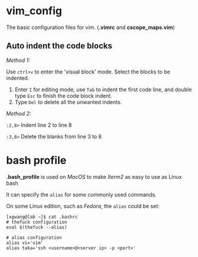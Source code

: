 # vim_config
The basic configuration files for vim. (**.vimrc** and **cscope_maps.vim**)

## Auto indent the code blocks
*Method 1:*

Use `ctrl+v` to enter the 'visual block' mode. Select the blocks to be indented. 
1) Enter `I` for editing mode, use `Tab` to indent the first code line, and double type `Esc` to finish the code block indent. 
2) Type `Del` to delete all the unwanted indents.

*Method 2:*

`:2,8>`    Indent line 2 to line 8

`:3,8<`    Delete the blanks from line 3 to 8


# bash profile
**.bash_profile** is used on *MacOS* to make *Iterm2* as easy to use as Linux bash

It can specify the `alias` for some commonly used commands.

On some Linux edition, such as *Fedora*, the `alias` could be set:
```
[xgwang@lab ~]$ cat .bashrc 
# thefuck configuration
eval $(thefuck --alias)

# alias configuration
alias vi='vim'
alias taka='ssh <username>@<server ip> -p <port>'
```
